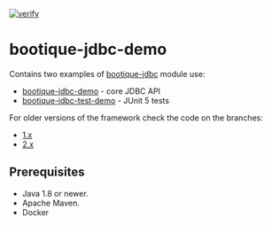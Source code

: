 [![verify](https://github.com/bootique-examples/bootique-jdbc-demo/actions/workflows/verify.yml/badge.svg)](https://github.com/bootique-examples/bootique-jdbc-demo/actions/workflows/verify.yml)

# bootique-jdbc-demo

Contains two examples of [bootique-jdbc](https://github.com/bootique/bootique-jdbc) module use:

* [bootique-jdbc-demo](https://github.com/bootique-examples/bootique-jdbc-demo/tree/master/bootique-jdbc-demo) - core JDBC API
* [bootique-jdbc-test-demo](https://github.com/bootique-examples/bootique-jdbc-demo/tree/master/bootique-jdbc-test-demo) - JUnit 5 tests
   
For older versions of the framework check the code on the branches:

* [1.x](https://github.com/bootique-examples/bootique-jdbc-demo/tree/1.x)
* [2.x](https://github.com/bootique-examples/bootique-jdbc-demo/tree/2.x)

## Prerequisites

* Java 1.8 or newer.
* Apache Maven.
* Docker
